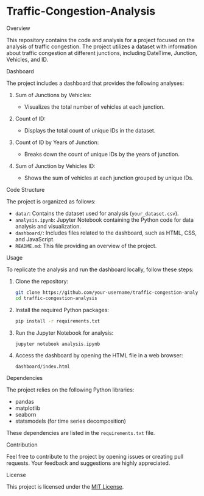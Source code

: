 # Traffic-Congestion-Analysis
 Overview

This repository contains the code and analysis for a project focused on the analysis of traffic congestion. The project utilizes a dataset with information about traffic congestion at different junctions, including DateTime, Junction, Vehicles, and ID.

Dashboard

The project includes a dashboard that provides the following analyses:

1. Sum of Junctions by Vehicles:
   - Visualizes the total number of vehicles at each junction.

2. Count of ID:
   - Displays the total count of unique IDs in the dataset.

3. Count of ID by Years of Junction:
   - Breaks down the count of unique IDs by the years of junction.

4. Sum of Junction by Vehicles ID:
   - Shows the sum of vehicles at each junction grouped by unique IDs.

 Code Structure

The project is organized as follows:

- `data/`: Contains the dataset used for analysis (`your_dataset.csv`).
- `analysis.ipynb`: Jupyter Notebook containing the Python code for data analysis and visualization.
- `dashboard/`: Includes files related to the dashboard, such as HTML, CSS, and JavaScript.
- `README.md`: This file providing an overview of the project.

 Usage

To replicate the analysis and run the dashboard locally, follow these steps:

1. Clone the repository:

   ```bash
   git clone https://github.com/your-username/traffic-congestion-analysis.git
   cd traffic-congestion-analysis
   ```

2. Install the required Python packages:

   ```bash
   pip install -r requirements.txt
   ```

3. Run the Jupyter Notebook for analysis:

   ```bash
   jupyter notebook analysis.ipynb
   ```

4. Access the dashboard by opening the HTML file in a web browser:

   ```
   dashboard/index.html
   ```

 Dependencies

The project relies on the following Python libraries:

- pandas
- matplotlib
- seaborn
- statsmodels (for time series decomposition)

These dependencies are listed in the `requirements.txt` file.

 Contribution

Feel free to contribute to the project by opening issues or creating pull requests. Your feedback and suggestions are highly appreciated.

 License

This project is licensed under the [MIT License](LICENSE).


